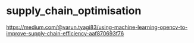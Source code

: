 # supply_chain_optimisation
https://medium.com/@varun.tyagi83/using-machine-learning-opencv-to-improve-supply-chain-efficiency-aaf870693f76
